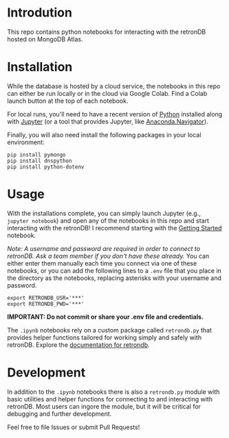 # Introdution
This repo contains python notebooks for interacting with the retronDB hosted on MongoDB Atlas.


# Installation
While the database is hosted by a cloud service, the notebooks in this repo can either be run locally or in the cloud via Google Colab. Find a Colab launch button at the top of each notebook.

For local runs, you'll need to have a recent version of [Python](https://www.python.org/downloads/) installed along with [Jupyter](https://jupyter.org/install) (or a tool that provides Jupyter, like [Anaconda.Navigator](https://anaconda.org/anaconda/anaconda-navigator)). 

Finally, you will also need install the following packages in your local environment:
```
pip install pymongo
pip install dnspython
pip install python-dotenv
```

# Usage
With the installations complete, you can simply launch Jupyter (e.g., `jupyter notebook`) and open any of the notebooks in this repo and start interacting with the retronDB!  I recommend starting with the [Getting Started](getting-started.ipynb) notebook.

_Note: A username and password are required in order to connect to retronDB. Ask a team member if you don't have these already._ You can either enter them manually each time you connect via one of these notebooks, or you can add the following lines to a `.env` file that you place in the directory as the notebooks, replacing asterisks with your username and password. 
```
export RETRONDB_USR='***'
export RETRONDB_PWD='***'
```

__IMPORTANT: Do not commit or share your .env file and credentials.__

The `.ipynb` notebooks rely on a custom package called `retrondb.py` that provides helper functions tailored for working simply and safely with retronDB. Explore the [documentation for retrondb](html/retrondb-notebooks/retrondb.html).


# Development
In addition to the `.ipynb` notebooks there is also a `retrondb.py` module with basic utilities and helper functions for connecting to and interacting with retronDB.  Most users can ingore the module, but it will be critical for debugging and further development.

Feel free to file Issues or submit Pull Requests!
